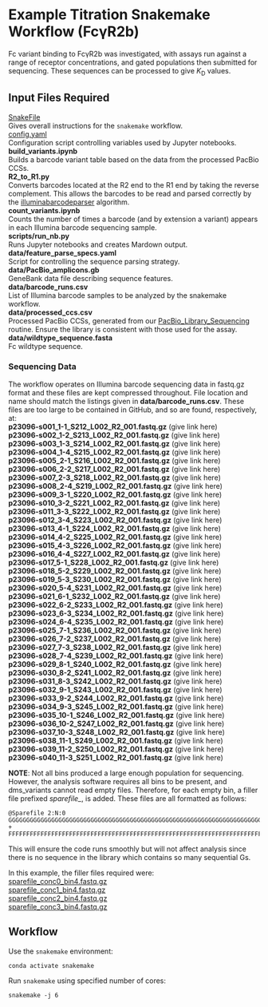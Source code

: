 # Example Titration Snakemake Workflow (FcγR2b)

Fc variant binding to FcγR2b was investigated, with assays run against a range of receptor concentrations, and gated populations then submitted for sequencing. These sequences can be processed to give *K*<sub>D</sub> values.

## Input Files Required

[SnakeFile](https://github.com/Ortlund-Laboratory/DMS_IgG1Fc/blob/main/example_titration/Snakefile)<br>
Gives overall instructions for the `snakemake` workflow.<br>
[config.yaml](https://github.com/Ortlund-Laboratory/DMS_IgG1Fc/blob/main/example_titration/config.yaml)<br>
Configuration script controlling variables used by Jupyter notebooks.<br>
**build_variants.ipynb**<br>
Builds a barcode variant table based on the data from the processed PacBio CCSs.<br>
**R2_to_R1.py**<br>
Converts barcodes located at the R2 end to the R1 end by taking the reverse complement. This allows the barcodes to be read and parsed correctly by the [illuminabarcodeparser](https://jbloomlab.github.io/dms_variants/dms_variants.illuminabarcodeparser.html#dms_variants.illuminabarcodeparser.IlluminaBarcodeParser) algorithm.<br>
**count_variants.ipynb**<br>
Counts the number of times a barcode (and by extension a variant) appears in each Illumina barcode sequencing sample.<br>
**scripts/run_nb.py**<br>
Runs Jupyter notebooks and creates Mardown output.<br>
**data/feature_parse_specs.yaml**<br>
Script for controlling the sequence parsing strategy.<br>
**data/PacBio_amplicons.gb**<br>
GeneBank data file describing sequence features.<br>
**data/barcode_runs.csv**<br>
List of Illumina barcode samples to be analyzed by the snakemake workflow.<br>
**data/processed_ccs.csv**<br>
Processed PacBio CCSs, generated from our [PacBio_Library_Sequencing](https://github.com/Ortlund-Laboratory/DMS_IgG1Fc/tree/main/PacBio_Library_Sequencing) routine. Ensure the library is consistent with those used for the assay.<br>
**data/wildtype_sequence.fasta**<br>
Fc wildtype sequence.<br>

### Sequencing Data

The workflow operates on Illumina barcode sequencing data in fastq.gz format and these files are kept compressed throughout. File location and name should match the listings given in **data/barcode_runs.csv**. These files are too large to be contained in GitHub, and so are found, respectively, at:<br>
**p23096-s001_1-1_S212_L002_R2_001.fastq.gz** (give link here)<br>
**p23096-s002_1-2_S213_L002_R2_001.fastq.gz** (give link here)<br>
**p23096-s003_1-3_S214_L002_R2_001.fastq.gz** (give link here)<br>
**p23096-s004_1-4_S215_L002_R2_001.fastq.gz** (give link here)<br>
**p23096-s005_2-1_S216_L002_R2_001.fastq.gz** (give link here)<br>
**p23096-s006_2-2_S217_L002_R2_001.fastq.gz** (give link here)<br>
**p23096-s007_2-3_S218_L002_R2_001.fastq.gz** (give link here)<br>
**p23096-s008_2-4_S219_L002_R2_001.fastq.gz** (give link here)<br>
**p23096-s009_3-1_S220_L002_R2_001.fastq.gz** (give link here)<br>
**p23096-s010_3-2_S221_L002_R2_001.fastq.gz** (give link here)<br>
**p23096-s011_3-3_S222_L002_R2_001.fastq.gz** (give link here)<br>
**p23096-s012_3-4_S223_L002_R2_001.fastq.gz** (give link here)<br>
**p23096-s013_4-1_S224_L002_R2_001.fastq.gz** (give link here)<br>
**p23096-s014_4-2_S225_L002_R2_001.fastq.gz** (give link here)<br>
**p23096-s015_4-3_S226_L002_R2_001.fastq.gz** (give link here)<br>
**p23096-s016_4-4_S227_L002_R2_001.fastq.gz** (give link here)<br>
**p23096-s017_5-1_S228_L002_R2_001.fastq.gz** (give link here)<br>
**p23096-s018_5-2_S229_L002_R2_001.fastq.gz** (give link here)<br>
**p23096-s019_5-3_S230_L002_R2_001.fastq.gz** (give link here)<br>
**p23096-s020_5-4_S231_L002_R2_001.fastq.gz** (give link here)<br>
**p23096-s021_6-1_S232_L002_R2_001.fastq.gz** (give link here)<br>
**p23096-s022_6-2_S233_L002_R2_001.fastq.gz** (give link here)<br>
**p23096-s023_6-3_S234_L002_R2_001.fastq.gz** (give link here)<br>
**p23096-s024_6-4_S235_L002_R2_001.fastq.gz** (give link here)<br>
**p23096-s025_7-1_S236_L002_R2_001.fastq.gz** (give link here)<br>
**p23096-s026_7-2_S237_L002_R2_001.fastq.gz** (give link here)<br>
**p23096-s027_7-3_S238_L002_R2_001.fastq.gz** (give link here)<br>
**p23096-s028_7-4_S239_L002_R2_001.fastq.gz** (give link here)<br>
**p23096-s029_8-1_S240_L002_R2_001.fastq.gz** (give link here)<br>
**p23096-s030_8-2_S241_L002_R2_001.fastq.gz** (give link here)<br>
**p23096-s031_8-3_S242_L002_R2_001.fastq.gz** (give link here)<br>
**p23096-s032_9-1_S243_L002_R2_001.fastq.gz** (give link here)<br>
**p23096-s033_9-2_S244_L002_R2_001.fastq.gz** (give link here)<br>
**p23096-s034_9-3_S245_L002_R2_001.fastq.gz** (give link here)<br>
**p23096-s035_10-1_S246_L002_R2_001.fastq.gz** (give link here)<br>
**p23096-s036_10-2_S247_L002_R2_001.fastq.gz** (give link here)<br>
**p23096-s037_10-3_S248_L002_R2_001.fastq.gz** (give link here)<br>
**p23096-s038_11-1_S249_L002_R2_001.fastq.gz** (give link here)<br>
**p23096-s039_11-2_S250_L002_R2_001.fastq.gz** (give link here)<br>
**p23096-s040_11-3_S251_L002_R2_001.fastq.gz** (give link here)<br>

**NOTE**: Not all bins produced a large enough population for sequencing. However, the analysis software requires all bins to be present, and dms_variants cannot read empty files. Therefore, for each empty bin, a filler file prefixed *sparefile_*, is added. These files are all formatted as follows:

```
@Sparefile 2:N:0
GGGGGGGGGGGGGGGGGGGGGGGGGGGGGGGGGGGGGGGGGGGGGGGGGGGGGGGGGGGGGGGGGGGGGGGGGGGGGGGGGGGGGGGGGGGGGGGGGGGGG
+
FFFFFFFFFFFFFFFFFFFFFFFFFFFFFFFFFFFFFFFFFFFFFFFFFFFFFFFFFFFFFFFFFFFFFFFFFFFFFFFFFFFFFFFFFFFFFFFFFFFFF
```
This will ensure the code runs smoothly but will not affect analysis since there is no sequence in the library which contains so many sequential Gs.

In this example, the filler files required were:<br>
[sparefile_conc0_bin4.fastq.gz](https://github.com/Ortlund-Laboratory/DMS_IgG1Fc/blob/main/example_titration/sparefile_conc0_bin4.fastq.gz)<br>
[sparefile_conc1_bin4.fastq.gz](https://github.com/Ortlund-Laboratory/DMS_IgG1Fc/blob/main/example_titration/sparefile_conc1_bin4.fastq.gz)<br>
[sparefile_conc2_bin4.fastq.gz](https://github.com/Ortlund-Laboratory/DMS_IgG1Fc/blob/main/example_titration/sparefile_conc2_bin4.fastq.gz)<br>
[sparefile_conc3_bin4.fastq.gz](https://github.com/Ortlund-Laboratory/DMS_IgG1Fc/blob/main/example_titration/sparefile_conc3_bin4.fastq.gz)<br>

## Workflow

Use the `snakemake` environment:

`conda activate snakemake`

Run `snakemake` using specified number of cores:

`snakemake -j 6`

